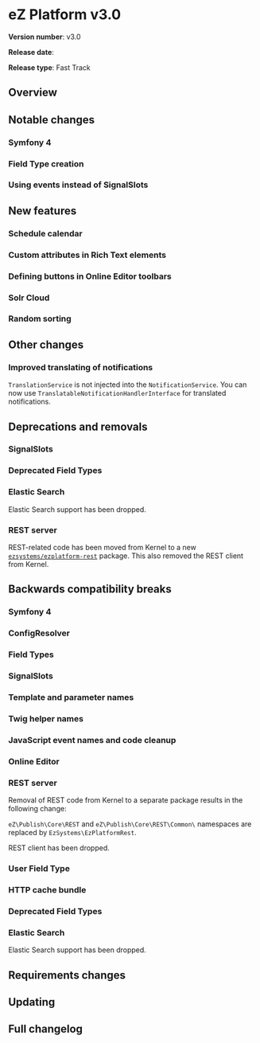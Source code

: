 # eZ Platform v3.0

**Version number**: v3.0

**Release date**:

**Release type**: Fast Track

## Overview


## Notable changes

### Symfony 4

### Field Type creation

### Using events instead of SignalSlots


## New features

### Schedule calendar

### Custom attributes in Rich Text elements

### Defining buttons in Online Editor toolbars

### Solr Cloud

### Random sorting


## Other changes

### Improved translating of notifications

`TranslationService` is not injected into the `NotificationService`.
You can now use `TranslatableNotificationHandlerInterface` for translated notifications.


## Deprecations and removals

### SignalSlots

### Deprecated Field Types

### Elastic Search

Elastic Search support has been dropped.

### REST server

REST-related code has been moved from Kernel to a new [`ezsystems/ezplatform-rest`](https://github.com/ezsystems/ezplatform-rest) package.
This also removed the REST client from Kernel.


## Backwards compatibility breaks

### Symfony 4

### ConfigResolver

### Field Types

### SignalSlots

### Template and parameter names

### Twig helper names

### JavaScript event names and code cleanup

### Online Editor

### REST server

Removal of REST code from Kernel to a separate package results in the following change:

`eZ\Publish\Core\REST` and `eZ\Publish\Core\REST\Common\` namespaces are replaced by `EzSystems\EzPlatformRest`.

REST client has been dropped.

### User Field Type

### HTTP cache bundle

### Deprecated Field Types

### Elastic Search

Elastic Search support has been dropped.


## Requirements changes


## Updating


## Full changelog
